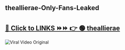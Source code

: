 
 ## theallierae-Only-Fans-Leaked

# <h2><a href="https://clipsfans.com/theallierae&ref=git">🔗 Click to LINKS ⏩⏩ 👉 🟢 theallierae </a></h2>

<a href="https://clipsfans.com/theallierae&ref=git" rel="nofollow" data-target="animated-image.originalLink"><img src="https://i.ibb.co.com/xMMVF88/686577567.gif" alt="Viral Video Original" style="max-width: 100%; display: inline-block;" data-target="animated-image.originalImage"></a>
